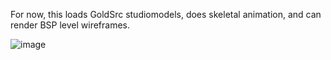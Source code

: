 For now, this loads GoldSrc studiomodels, does skeletal animation, and can render BSP level wireframes.

![image](https://user-images.githubusercontent.com/33556084/130372614-45147e62-9423-4c79-8d92-5f426eb86b13.png)
